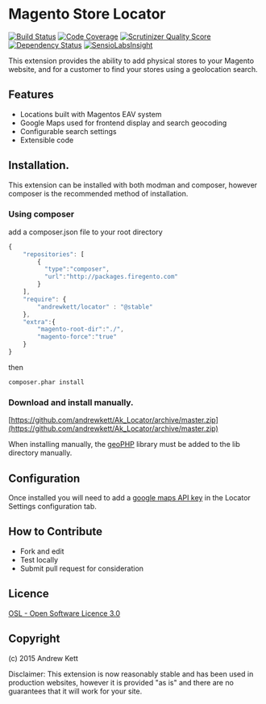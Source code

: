 # Magento Store Locator

[![Build Status](https://travis-ci.org/andrewkett/Ak_Locator.png?branch=master)](https://travis-ci.org/andrewkett/Ak_Locator) [![Code Coverage](https://scrutinizer-ci.com/g/andrewkett/Ak_Locator/badges/coverage.png?b=master)](https://scrutinizer-ci.com/g/andrewkett/Ak_Locator/?branch=master) [![Scrutinizer Quality Score](https://scrutinizer-ci.com/g/andrewkett/Ak_Locator/badges/quality-score.png?s=ed69380af3f8cae9103d253d27e7c193fbe02914)](https://scrutinizer-ci.com/g/andrewkett/Ak_Locator/) [![Dependency Status](https://www.versioneye.com/user/projects/5309b07fec1375bb1b000013/badge.png)](https://www.versioneye.com/user/projects/5309b07fec1375bb1b000013) [![SensioLabsInsight](https://insight.sensiolabs.com/projects/657284eb-b4cc-4d69-b110-2eed060b653d/mini.png)](https://insight.sensiolabs.com/projects/657284eb-b4cc-4d69-b110-2eed060b653d)


This extension provides the ability to add physical stores to your Magento website, and for a customer to find your stores using a geolocation search.

## Features

* Locations built with Magentos EAV system
* Google Maps used for frontend display and search geocoding
* Configurable search settings
* Extensible code

## Installation.
This extension can be installed with both modman and composer, however composer is the recommended method of installation.

### Using composer

add a composer.json file to your root directory

```javascript
{
    "repositories": [
        {
          "type":"composer",
          "url":"http://packages.firegento.com"
        }
    ],
    "require": {
        "andrewkett/locator" : "@stable"
    },
    "extra":{
        "magento-root-dir":"./",
        "magento-force":"true"
    }
}
```
then

```
composer.phar install
```

### Download and install manually.

[https://github.com/andrewkett/Ak_Locator/archive/master.zip](https://github.com/andrewkett/Ak_Locator/archive/master.zip)

When installing manually, the [geoPHP](https://github.com/phayes/geoPHP) library must be added to the lib directory manually.

## Configuration

Once installed you will need to add a [google maps API key](https://developers.google.com/maps/documentation/javascript/tutorial#api_key) in the Locator Settings configuration tab.

## How to Contribute

- Fork and edit
- Test locally
- Submit pull request for consideration

## Licence
[OSL - Open Software Licence 3.0](http://opensource.org/licenses/osl-3.0.php)

## Copyright
(c) 2015 Andrew Kett

Disclaimer: This extension is now reasonably stable and has been used in production websites, however it is provided "as is" and there are no guarantees that it will work for your site.
